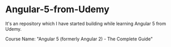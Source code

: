 # Angular-5-from-Udemy

It's an repository which I have started building while learning Angular 5 from Udemy.

Course Name: "Angular 5 (formerly Angular 2) - The Complete Guide"
